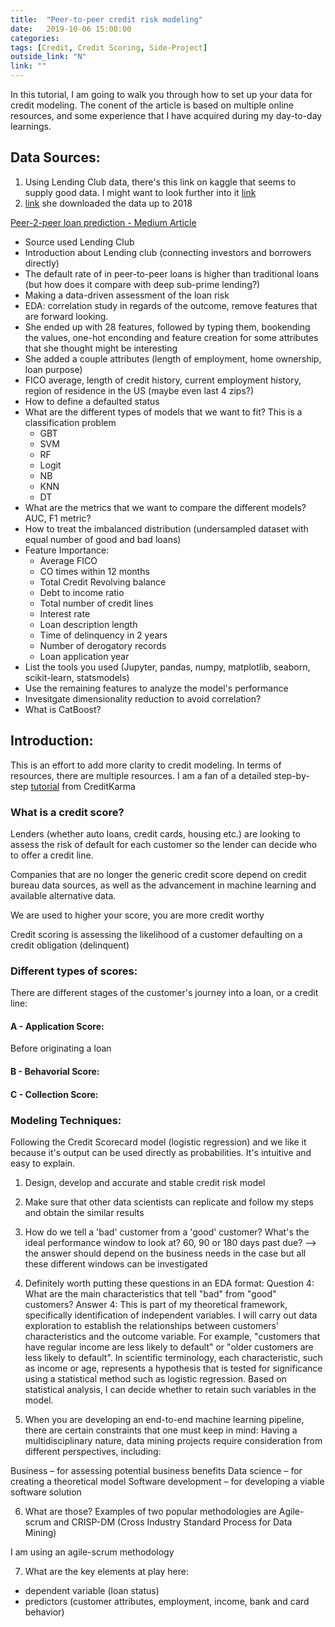 ```yaml
---
title:  "Peer-to-peer credit risk modeling"
date:   2019-10-06 15:00:00
categories:  
tags: [Credit, Credit Scoring, Side-Project]
outside_link: "N"
link: ""
---
```

In this tutorial, I am going to walk you through how to set up your data for credit modeling. The conent of the article is based on multiple online resources, and some experience that I have acquired during my day-to-day learnings. 

## Data Sources:
1. Using Lending Club data, there's this link on kaggle that seems to supply good data. I might want to look further into it [link](https://www.kaggle.com/wordsforthewise/lending-club)
2. [link](https://www.lendingclub.com/info/download-data.action) she downloaded the data up to 2018

[Peer-2-peer loan prediction - Medium Article](https://medium.com/@jiaminhan/peer-to-peer-loan-default-prediction-using-lending-club-data-3f75886cb1e)
- Source used Lending Club
- Introduction about Lending club (connecting investors and borrowers directly)
- The default rate of in peer-to-peer loans is higher than traditional loans (but how does it compare with deep sub-prime lending?)
- Making a data-driven assessment of the loan risk 
- EDA: correlation study in regards of the outcome, remove features that are forward looking.
- She ended up with 28 features, followed by typing them, bookending the values, one-hot enconding and feature creation 
for some attributes that she thought might be interesting
- She added a couple attributes (length of employment, home ownership, loan purpose)
- FICO average, length of credit history, current employment history, region of residence in the US (maybe even last 4 zips?)
- How to define a defaulted status 
- What are the different types of models that we want to fit? This is a classification problem 
    - GBT
    - SVM
    - RF
    - Logit
    - NB
    - KNN
    - DT
- What are the metrics that we want to compare the different models? AUC, F1 metric? 
- How to treat the imbalanced distribution (undersampled dataset with equal number of good and bad loans)
- Feature Importance: 
    - Average FICO
    - CO times within 12 months
    - Total Credit Revolving balance
    - Debt to income ratio 
    - Total number of credit lines 
    - Interest rate
    - Loan description length 
    - Time of delinquency in 2 years 
    - Number of derogatory records 
    - Loan application year 
- List the tools you used (Jupyter, pandas, numpy, matplotlib, seaborn, scikit-learn, statsmodels)
- Use the remaining features to analyze the model's performance 
- Invesitgate dimensionality reduction to avoid correlation? 
- What is CatBoost?


## Introduction: 
This is an effort to add more clarity to credit modeling. In terms of resources,
there are multiple resources. I am a fan of a detailed step-by-step [tutorial](https://www.worldprogramming.com/us/blog/credit_scoring_development_pt1) from CreditKarma

### What is a credit score? 
Lenders (whether auto loans, credit cards, housing etc.) are looking to assess the risk of default for each customer so the lender can decide who to offer a credit line. 

Companies that are no longer the generic credit score depend on credit bureau data sources, as well as the advancement in machine learning and available alternative data. 

We are used to higher your score, you are more credit worthy 

Credit scoring is assessing the likelihood of a customer defaulting on a credit obligation (delinquent)

### Different types of scores: 
There are different stages of the customer's journey into a loan, or a credit line: 
#### A - Application Score:

Before originating a loan

#### B - Behavorial Score:

#### C - Collection Score:

### Modeling Techniques: 
Following the Credit Scorecard model (logistic regression) and we like it because it's output can be used directly as probabilities. It's intuitive and easy to explain. 

1. Design, develop and accurate and stable credit risk model 
2. Make sure that other data scientists can replicate and follow my steps and obtain the similar results 

3. How do we tell a 'bad' customer from a 'good' customer? What's the ideal performance window to look at? 60, 90 or 180 days past due?
--> the answer should depend on the business needs in the case but all these different windows can be investigated 

4. Definitely worth putting these questions in an EDA format: 
Question 4: What are the main characteristics that tell "bad" from "good" customers?
Answer 4: This is part of my theoretical framework, specifically identification of independent variables. I will carry out data exploration to establish the relationships between customers’ characteristics and the outcome variable. For example, "customers that have regular income are less likely to default" or "older customers are less likely to default". In scientific terminology, each characteristic, such as income or age, represents a hypothesis that is tested for significance using a statistical method such as logistic regression. Based on statistical analysis, I can decide whether to retain such variables in the model.

5. When you are developing an end-to-end machine learning pipeline, there are certain constraints that one must keep in mind: 
Having a multidisciplinary nature, data mining projects require consideration from different perspectives, including:

Business – for assessing potential business benefits
Data science – for creating a theoretical model
Software development – for developing a viable software solution

6. What are those? 
Examples of two popular methodologies are Agile-scrum and CRISP-DM (Cross Industry Standard Process for Data Mining)

I am using an agile-scrum methodology 

7. What are the key elements at play here:
- dependent variable (loan status)
- predictors (customer attributes, employment, income, bank and card behavior)